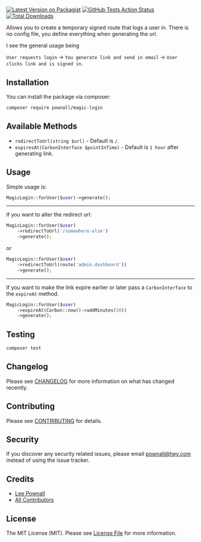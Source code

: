 # 

[![Latest Version on Packagist](https://img.shields.io/packagist/v/pownall/laravel-magic-login.svg?style=flat-square)](https://packagist.org/packages/pownall/laravel-magic-login)
[![GitHub Tests Action Status](https://img.shields.io/github/workflow/status/pownall/laravel-magic-login/run-tests?label=tests)](https://github.com/leepownall/laravel-magic-login/actions?query=workflow%3ATests+branch%3Amaster)
[![Total Downloads](https://img.shields.io/packagist/dt/pownall/laravel-magic-login.svg?style=flat-square)](https://packagist.org/packages/pownall/laravel-magic-login)


Allows you to create a temporary signed route that logs a user in. There is no config file, you define everything when generating the url.

I see the general usage being

`User requests login` -> `You generate link and send in email` -> `User clicks link and is signed in`.

## Installation

You can install the package via composer:

```bash
composer require pownall/magic-login
```

## Available Methods

- `redirectToUrl(string $url)` - Default is `/`.
- `expiresAt(CarbonInterface $pointInTime)` - Default is `1 hour` after generating link.

## Usage



Simple usage is:

``` php
MagicLogin::forUser($user)->generate();
```

---

If you want to alter the redirect url:

``` php
MagicLogin::forUser($user)
    ->redirectToUrl('/somewhere-else')
    ->generate();
```
or

``` php
MagicLogin::forUser($user)
    ->redirectToUrl(route('admin.dashboard'))
    ->generate();
```

---

If you want to make the link expire earlier or later pass a `CarbonInterface` to the `expireAt` method.

``` php
MagicLogin::forUser($user)
    ->expireAt(Carbon::now()->addMinutes(30))
    ->generate();
```


## Testing

``` bash
composer test
```

## Changelog

Please see [CHANGELOG](CHANGELOG.md) for more information on what has changed recently.

## Contributing

Please see [CONTRIBUTING](.github/CONTRIBUTING.md) for details.

## Security

If you discover any security related issues, please email pownall@hey.com instead of using the issue tracker.

## Credits

- [Lee Pownall](https://github.com/leepownall)
- [All Contributors](../../contributors)

## License

The MIT License (MIT). Please see [License File](LICENSE.md) for more information.

